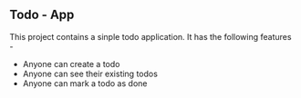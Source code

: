 ## Todo - App

This project contains a sinple todo application.
It has the following features - 
* Anyone can create a todo 
* Anyone can see their existing todos
* Anyone can mark a todo as done